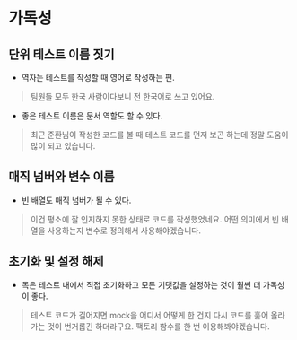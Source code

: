 # 가독성

## 단위 테스트 이름 짓기

- 역자는 테스트를 작성할 때 영어로 작성하는 편.

> 팀원들 모두 한국 사람이다보니 전 한국어로 쓰고 있어요.

- 좋은 테스트 이름은 문서 역할도 할 수 있다.

> 최근 준환님이 작성한 코드를 볼 때 테스트 코드를 먼저 보곤 하는데 정말 도움이 많이 되고 있습니다.

## 매직 넘버와 변수 이름

- 빈 배열도 매직 넘버가 될 수 있다.

> 이건 평소에 잘 인지하지 못한 상태로 코드를 작성했었네요. 어떤 의미에서 빈 배열을 사용하는지 변수로 정의해서 사용해야겠습니다.

## 초기화 및 설정 해제

- 목은 테스트 내에서 직접 초기화하고 모든 기댓값을 설정하는 것이 훨씬 더 가독성이 좋다.

> 테스트 코드가 길어지면 mock을 어디서 어떻게 한 건지 다시 코드를 훑어 올라가는 것이 번거롭긴 하더라구요. 팩토리 함수를 한 번 이용해봐야겠습니다.
